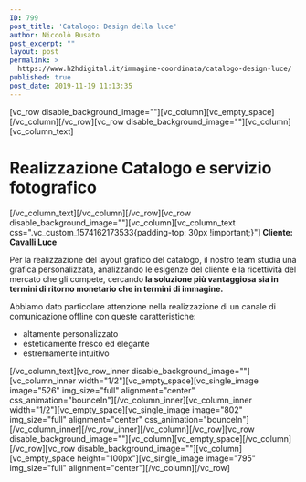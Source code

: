 ```yaml
---
ID: 799
post_title: 'Catalogo: Design della luce'
author: Niccolò Busato
post_excerpt: ""
layout: post
permalink: >
  https://www.h2hdigital.it/immagine-coordinata/catalogo-design-luce/
published: true
post_date: 2019-11-19 11:13:35
---
```

[vc_row disable_background_image=""][vc_column][vc_empty_space][/vc_column][/vc_row][vc_row disable_background_image=""][vc_column][vc_column_text]
<h1><strong>Realizzazione Catalogo e servizio fotografico</strong></h1>
[/vc_column_text][/vc_column][/vc_row][vc_row disable_background_image=""][vc_column][vc_column_text css=".vc_custom_1574162173533{padding-top: 30px !important;}"]<strong>
Cliente: Cavalli Luce</strong>

Per la realizzazione del layout grafico del catalogo, il nostro team studia una grafica personalizzata, analizzando le esigenze del cliente e la ricettività del mercato che gli compete, cercando<strong> la soluzione più vantaggiosa sia in termini di ritorno monetario che in termini di immagine.</strong>

Abbiamo dato particolare attenzione nella realizzazione di un canale di comunicazione offline con queste caratteristiche:
<ul>
 	<li>altamente personalizzato</li>
 	<li>esteticamente fresco ed elegante</li>
 	<li>estremamente intuitivo</li>
</ul>
[/vc_column_text][vc_row_inner disable_background_image=""][vc_column_inner width="1/2"][vc_empty_space][vc_single_image image="526" img_size="full" alignment="center" css_animation="bounceIn"][/vc_column_inner][vc_column_inner width="1/2"][vc_empty_space][vc_single_image image="802" img_size="full" alignment="center" css_animation="bounceIn"][/vc_column_inner][/vc_row_inner][/vc_column][/vc_row][vc_row disable_background_image=""][vc_column][vc_empty_space][/vc_column][/vc_row][vc_row disable_background_image=""][vc_column][vc_empty_space height="100px"][vc_single_image image="795" img_size="full" alignment="center"][/vc_column][/vc_row]